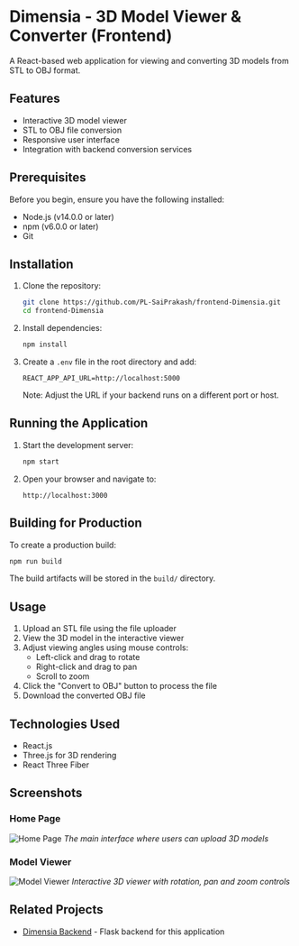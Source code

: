 # Dimensia - 3D Model Viewer & Converter (Frontend)

A React-based web application for viewing and converting 3D models from STL to OBJ format.

## Features

- Interactive 3D model viewer
- STL to OBJ file conversion
- Responsive user interface
- Integration with backend conversion services

## Prerequisites

Before you begin, ensure you have the following installed:
- Node.js (v14.0.0 or later)
- npm (v6.0.0 or later)
- Git

## Installation

1. Clone the repository:
   ```bash
   git clone https://github.com/PL-SaiPrakash/frontend-Dimensia.git
   cd frontend-Dimensia
   ```

2. Install dependencies:
   ```bash
   npm install
   ```

3. Create a `.env` file in the root directory and add:
   ```
   REACT_APP_API_URL=http://localhost:5000
   ```
   Note: Adjust the URL if your backend runs on a different port or host.

## Running the Application

1. Start the development server:
   ```bash
   npm start
   ```

2. Open your browser and navigate to:
   ```
   http://localhost:3000
   ```

## Building for Production

To create a production build:

```bash
npm run build
```

The build artifacts will be stored in the `build/` directory.

## Usage

1. Upload an STL file using the file uploader
2. View the 3D model in the interactive viewer
3. Adjust viewing angles using mouse controls:
   - Left-click and drag to rotate
   - Right-click and drag to pan
   - Scroll to zoom
4. Click the "Convert to OBJ" button to process the file
5. Download the converted OBJ file

## Technologies Used

- React.js
- Three.js for 3D rendering
- React Three Fiber

## Screenshots

### Home Page
![Home Page](./screenshots/home.png)
*The main interface where users can upload 3D models*

### Model Viewer
![Model Viewer](./screenshots/viewer.png)
*Interactive 3D viewer with rotation, pan and zoom controls*

## Related Projects

- [Dimensia Backend](https://github.com/PL-SaiPrakash/backend-Dimensia) - Flask backend for this application
